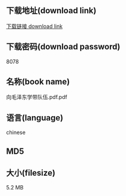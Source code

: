 ## 下载地址(download link)
[下载链接 download link](https://voluble-croquembouche-d321dc.netlify.app/?s=%E5%90%91%E6%AF%9B%E6%B3%BD%E4%B8%9C%E5%AD%A6%E5%B8%A6%E9%98%9F%E4%BC%8D.pdf)

## 下载密码(download password)
8078

## 名称(book name)
向毛泽东学带队伍.pdf.pdf

## 语言(language)
chinese

## MD5


## 大小(filesize)
5.2 MB
